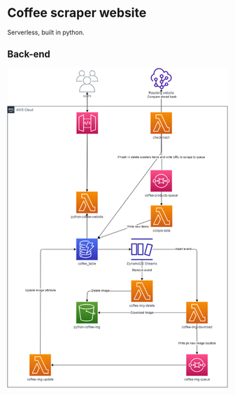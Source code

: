 # Coffee scraper website

Serverless, built in python.

## Back-end
![Backend diagram](/AWS-Diagram.png)
